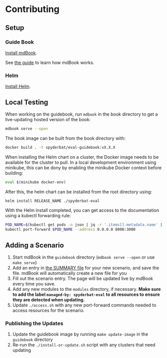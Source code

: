 # Contributing

## Setup

### Guide Book

[Install mdBook](https://rust-lang.github.io/mdBook/guide/installation.html).

See [the guide](https://rust-lang.github.io/mdBook/) to learn how mdBook works.

### Helm

[Install Helm](https://helm.sh/docs/intro/install/).

## Local Testing

When working on the guidebook, run `mdbook` in the book directory to get a live-updating hosted version of the book:

```sh
mdbook serve --open
```

The book image can be built from the book directory with:

```sh
docker build . -t spyderbat/eval-guidebook:vX.X.X
```

When installing the Helm chart on a cluster, the Docker image needs to be available for the cluster to pull. In a local development environment using minikube, this can be dony by enabling the minikube Docker context before building:

```sh
eval $(minikube docker-env)
```

After this, the helm chart can be installed from the root directory using:

```sh
helm install RELEASE_NAME ./spyderbat-eval
```

With the Helm install completed, you can get access to the documentation using a kubectl forwarding rule:

```sh
POD_NAME=$(kubectl get pods -o json | jq -r '.items[].metadata.name' | grep guidebook)
kubectl port-forward $POD_NAME --address 0.0.0.0 8000:3000
```

## Adding a Scenario

1. Start mdBook in the `guidebook` directory (`mdbook serve --open` or use `make serve`)
2. Add an entry in [the SUMMARY file](./guidebook/src/SUMMARY.md) for your new scenario, and save the file. mdBook will automatically create a new file for you
3. Fill out the scenario entry. The page will be updated live by mdBook every time you save.
4. Add any new modules to the `modules` directory, if necessary. **Make sure to add the label `managed-by: spyderbat-eval` to all resources to ensure they are detected when updating.**
5. Update `./access.sh` with any new port-forward commands needed to access resources for the scenario.

### Publishing the Updates

1. Update the guidebook image by running `make update-image` in the `guidebook` directory
2. Re-run the `./install-or-update.sh` script with any clusters that need updating

